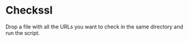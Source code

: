 # Checkssl

Drop a file with all the URLs you want to check in the same directory and run the script. 
